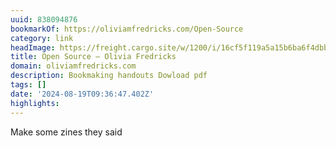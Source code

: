 ```yaml
---
uuid: 838094876
bookmarkOf: https://oliviamfredricks.com/Open-Source
category: link
headImage: https://freight.cargo.site/w/1200/i/16cf5f119a5a15b6ba6f4dbbfa235af32817364d7cfaf0560fa7cd729b9c6e80/CB_Bookmaking-handouts-9.png
title: Open Source — Olivia Fredricks
domain: oliviamfredricks.com
description: Bookmaking handouts Dowload pdf
tags: []
date: '2024-08-19T09:36:47.402Z'
highlights:
---
```


Make some zines they said

